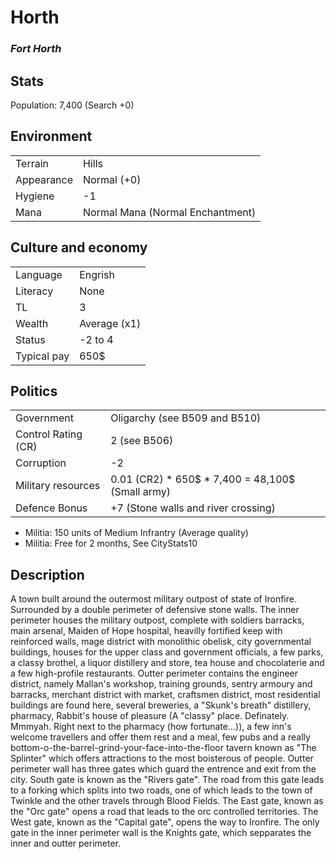 Horth
=========
### *Fort Horth* ###

Stats
---------------

Population: 7,400 (Search +0)

Environment
--------------

|               |               |
|---------------|:-------------
| Terrain       | Hills
| Appearance    | Normal (+0)
| Hygiene       | -1
| Mana          | Normal Mana (Normal Enchantment)


Culture and economy
--------------

|               |               |
|---------------|:--------------|
| Language      | Engrish       |
| Literacy      | None          |
| TL            | 3             |
| Wealth        | Average (x1)  |
| Status        | -2 to 4       |
| Typical pay   | 650$          |

Politics
--------------

|               |               |
|---------------|:-------------
| Government    | Oligarchy (see B509 and B510)
| Control Rating (CR)| 2 (see B506)
| Corruption    | -2 
| Military resources | 0.01 (CR2) * 650$ * 7,400 = 48,100$ (Small army)
| Defence Bonus | +7 (Stone walls and river crossing)
* Militia: 150 units of Medium Infrantry (Average quality)
* Militia: Free for 2 months, See CityStats10


Description
--------------
A town built around the outermost military outpost of state of Ironfire. Surrounded by a double perimeter
of defensive stone walls. The inner perimeter houses the military outpost, complete with soldiers barracks, 
main arsenal, Maiden of Hope hospital,
heavilly fortified keep with reinforced walls, mage district with monolithic obelisk, city governmental 
buildings, houses for the upper class and government officials, a few parks, a classy brothel, a liquor 
distillery and store, tea house and chocolaterie and a few high-profile restaurants. Outter perimeter 
contains the engineer district, namely Mallan's workshop, training grounds, sentry armoury and barracks,
merchant district with market, craftsmen district, most residential buildings are found here, several 
breweries, a "Skunk's breath" distillery, pharmacy, Rabbit's house of pleasure (A "classy" place. 
Definately. Mmmyah. Right next to the pharmacy (how fortunate...)), a few inn's welcome travellers and offer
them rest and a meal, few pubs and a really bottom-o-the-barrel-grind-your-face-into-the-floor tavern
known as "The Splinter" which offers attractions to the most boisterous of people. Outter perimeter wall has
three gates which guard the entrence and exit from the city. South gate is known as the "Rivers gate".
The road from this gate leads to a forking which splits into two roads, one of which leads to the town of
Twinkle and the other travels through Blood Fields. The East gate, known as the "Orc gate" opens a road that
leads to the orc controlled territories. The West gate, known as the "Capital gate", opens the way to 
Ironfire. The only gate in the inner perimeter wall is the Knights gate, which sepparates the inner and 
outter perimeter.



